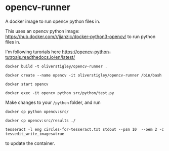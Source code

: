 # opencv-runner
A docker image to run opencv python files in.

This uses an opencv python image: https://hub.docker.com/r/jjanzic/docker-python3-opencv/ to run python files in.  

I'm following turorials here https://opencv-python-tutroals.readthedocs.io/en/latest/

`docker build -t oliverstigley/opencv-runner .`

`docker create --name opencv -it oliverstigley/opencv-runner /bin/bash`

`docker start opencv`

`docker exec -it opencv python src/python/test.py`

Make changes to your `/python` folder, and run

`docker cp python opencv:src/`

`docker cp opencv:src/results ./`

`tesseract -l eng circles-for-tesseract.txt stdout --psm 10  --oem 2 -c tessedit_write_images=true`

to update the container.
